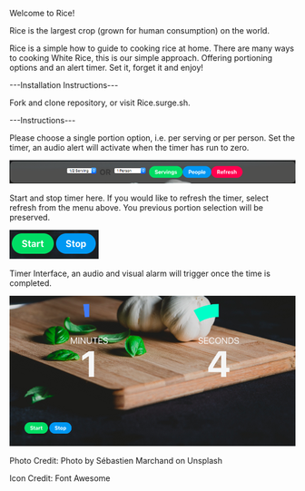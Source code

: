 Welcome to Rice!

Rice is the largest crop (grown for human consumption) on the world. 

Rice is a simple how to guide to cooking rice at home. There are many ways to cooking White Rice, this is our simple approach. Offering portioning options and an alert timer. Set it, forget it and enjoy!

---Installation Instructions---

Fork and clone repository, or visit Rice.surge.sh. 


---Instructions---

Please choose a single portion option, i.e. per serving or per person.
Set the timer, an audio alert will activate when the timer has run to zero. 

![Alt text](libs/SS1.png)


Start and stop timer here. If you would like to refresh the timer, select refresh from the menu above. You previous portion selection will be preserved. 

![Alt text](libs/SS2.png)


Timer Interface, an audio and visual alarm will trigger once the time is completed. 

![Alt text](libs/SS3.png)




Photo Credit: Photo by Sébastien Marchand on Unsplash

Icon Credit: Font Awesome 